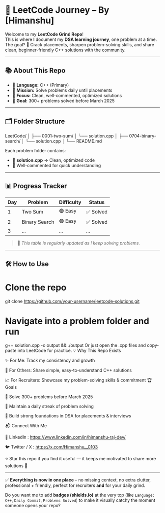 # 🚀 LeetCode Journey – By [Himanshu]

Welcome to my **LeetCode Grind Repo**!  
This is where I document my **DSA learning journey**, one problem at a time.  
The goal? 🥇 Crack placements, sharpen problem-solving skills, and share clean, beginner-friendly C++ solutions with the community.

---

## 📚 About This Repo

- 🔧 **Language:** C++ (Primary)  
- 📆 **Mission:** Solve problems daily until placements  
- 🧠 **Focus:** Clean, well-commented, optimized solutions  
- 🎯 **Goal:** 300+ problems solved before March 2025  

---

## 🗂 Folder Structure
LeetCode/
│
├── 0001-two-sum/
│ └── solution.cpp
│
├── 0704-binary-search/
│ └── solution.cpp
│
└── README.md

Each problem folder contains:
- 📄 **solution.cpp** → Clean, optimized code  
- 📝 Well-commented for quick understanding  

---

## 📊 Progress Tracker

| Day | Problem | Difficulty | Status |
|-----|---------|------------|--------|
| 1 | Two Sum | 🟢 Easy | ✅ Solved |
| 2 | Binary Search | 🟢 Easy | ✅ Solved |
| 3 | ... | ... | ... |

> 📝 *This table is regularly updated as I keep solving problems.*

---

## 🛠 How to Use
# Clone the repo
git clone https://github.com/your-username/leetcode-solutions.git

# Navigate into a problem folder and run
g++ solution.cpp -o output && ./output
Or just open the .cpp files and copy-paste into LeetCode for practice.
💡 Why This Repo Exists

✨ For Me: Track my consistency and growth

🤝 For Others: Share simple, easy-to-understand C++ solutions

📈 For Recruiters: Showcase my problem-solving skills & commitment
🏆 Goals

🎯 Solve 300+ problems before March 2025

📅 Maintain a daily streak of problem solving

💪 Build strong foundations in DSA for placements & interviews

📬 Connect With Me

💼 LinkedIn : https://www.linkedin.com/in/himanshu-raj-dev/

🐦 Twitter / X : https://x.com/Himanshu__0103

⭐ Star this repo if you find it useful — it keeps me motivated to share more solutions 🚀

---

✅ **Everything is now in one place** – no missing context, no extra clutter, professional + friendly, perfect for recruiters **and** for your daily grind.  

Do you want me to add **badges (shields.io)** at the very top (like `Language: C++`, `Daily Commit`, `Problems Solved`) to make it visually catchy the moment someone opens your repo?


